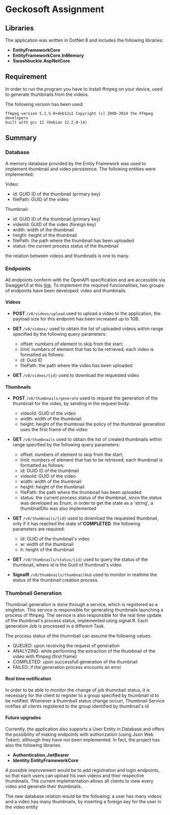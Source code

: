 # Geckosoft Assignment

## Libraries

The application was written in DotNet 8 and includes the following libraries:

- **EntityFrameworkCore**
- **EntityFrameworkCore.InMemory**
- **Swashbuckle.AspNetCore**

## Requirement

In order to run the program you have to install ffmpeg on your device, used to generate thumbnails from the videos.

The following version has been used:
```
ffmpeg version 5.1.5-0+deb12u1 Copyright (c) 2000-2024 the FFmpeg developers
built with gcc 12 (Debian 12.2.0-14)
```

## Summary

### Database

A memory database provided by the Entity Framework was used to implement thumbnail and video persistence. The following entities were implemented:

Video:
- id: GUID ID of the thumbnail (primary key)
- filePath: GUID of the video

Thumbnail:
- id: GUID ID of the thumbnail (primary key)
- videoId: GUID of the video (foreign key)
- width: width of the thumbnail
- height: height of the thumbnail
- filePath: the path where the thumbnail has been uploaded
- status: the current process status of the thumbnail

the relation between videos and thumbnails is one to many.

### Endpoints

All endpoints conform with the OpenAPI specification and are accessible via SwaggerUI at this [link](http://localhost:5281/swagger/index.html).
To implement the required funcionalities, two groups of endpoints have been developed: video and thumbnails.

#### Videos

- **POST** ``/v0/videos/upload``
    used to upload a video to the application, the payload size for this endpoint has been increased up to 1GB.

- **GET** ``/v0/videos/``
    used to obtain the list of uploaded videos within range specified by the following query parameters: 
    - offset: numbers of element to skip from the start;
    - limit: numbers of element that has to be retrieved;
    each video is formatted as follows:
    - id: Guid ID
    - filePath: the path where the video has been uploaded

- **GET** ``/v0/videos/{id}``
    used to download the requested video 

#### Thumbnails

- **POST** ``/v0/thumbnails/generate``
    used to request the generation of the thumbnail for the video, by sending in the request body:
    - videoId: GUID of the video
    - width: width of the thumbnail
    - height: height of the thumbnail
    the policy of the thumbnail generation uses the first frame of the video

- **GET** ``/v0/thumbnails``
    used to obtain the list of created thumbnails within range specified by the following query parameters: 
    - offset: numbers of element to skip from the start;
    - limit: numbers of element that has to be retrieved;
    each thumbnail is formatted as follows:
    - id: GUID ID of the thumbnail
    - videoId: GUID of the video
    - width: width of the thumbnail
    - height: height of the thumbnail
    - filePath: the path where the thumbnail has been uploaded
    - status: the current process status of the thumbnail, since the status was developed as Enum, in order to get the state as a 'string', a thumbnailDto was also implemented

- **GET** ``/v0/thumbnails/{id}``
    used to download the requested thumbnail, only if it has reached the state of **COMPLETED**.
    the following parameters are required:
    - Id: GUID of the thumbnail's video
    - w: width of the thumbnail
    - h: height of the thumbnail
    
- **GET** ``/v0/thumbnails/status/{id}``
    used to query the status of the thumbnail, where id is the Guid of thumbnail's video 

- **SignalR** ``/v0/thumbnails/thumbnailHub``
    used to monitor in realtime the status of the thumbnail creation process.

### Thumbnail Generation

Thumbnail generation is done through a service, which is registered as a singleton. This service is responsible for generating thumbnails launching a process of ffmpeg. The service is also responsible for the real time update of the thumbnail's process status, implemented using signal R. Each generation Job is processed in a different Task.

The process status of the thumnbail can assume the following values:
- QUEUED: upon receiving the request of generation
- ANALYZING: while performing the extraction of the thumbnail of the video with ffmpeg (first frame)
- COMPLETED: upon successfull generation of the thumbnail 
- FAILED: if the generation process encounts an error 

#### Real time notification

In order to be able to monitor the change of job thumnbail status, it is necessary for the client to register to a group specified by thumbnail id to be notified.
Whenever a thumnbail status change occurr, Thumbnail Service notifies all clients registered to the group identified by thumbnail's id

#### Future upgrades

Currently, the application also supports a User Entity in Database and offers the possibility of making endpoints with authorization (using Json Web Token), although they have not been implemented. In fact, the project has also the following libraries. 

- **Authentication.JwtBearer**
- **Identity.EntityFrameworkCore**

A possible improvement would be to add registration and login endpoints, so that each users can upload his own videos and their respective thumbnails. The current implementation allows all clients to view
every video and generate their thumbnails.

The new database relation would be the following:
a user has many videos and a video has many thumbnails, by inserting a foreign key for the user in the video entity
